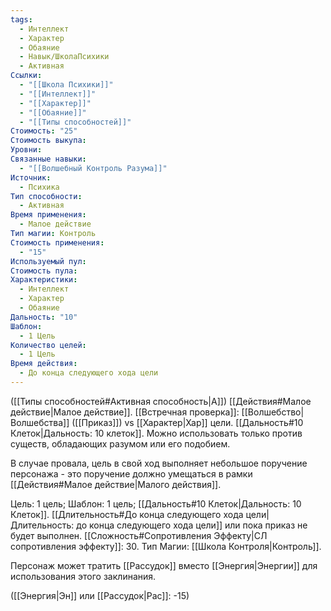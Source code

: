 ```yaml
---
tags:
  - Интеллект
  - Характер
  - Обаяние
  - Навык/ШколаПсихики
  - Активная
Ссылки:
  - "[[Школа Психики]]"
  - "[[Интеллект]]"
  - "[[Характер]]"
  - "[[Обаяние]]"
  - "[[Типы способностей]]"
Стоимость: "25"
Стоимость выкупа: 
Уровни: 
Связанные навыки:
  - "[[Волшебный Контроль Разума]]"
Источник:
  - Психика
Тип способности:
  - Активная
Время применения:
  - Малое действие
Тип магии: Контроль
Стоимость применения:
  - "15"
Используемый пул: 
Стоимость пула: 
Характеристики:
  - Интеллект
  - Характер
  - Обаяние
Дальность: "10"
Шаблон:
  - 1 Цель
Количество целей:
  - 1 Цель
Время действия:
  - До конца следующего хода цели
---
```

([[Типы способностей#Активная способность|А]]) [[Действия#Малое действие|Малое действие]]. [[Встречная проверка]]: [[Волшебство|Волшебства]] ([[Приказ]]) vs [[Характер|Хар]] цели. [[Дальность#10 Клеток|Дальность: 10 клеток]]. Можно использовать только против существ, обладающих разумом или его подобием.

В случае провала, цель в свой ход выполняет небольшое поручение персонажа - это поручение должно умещаться в рамки [[Действия#Малое действие|Малого действия]]. 

Цель: 1 цель; Шаблон: 1 цель; [[Дальность#10 Клеток|Дальность: 10 Клеток]]. [[Длительность#До конца следующего хода цели|Длительность: до конца следующего хода цели]] или пока приказ не будет выполнен. [[Сложность#Cопротивления Эффекту|СЛ сопротивления эффекту]]: 30. Тип Магии: [[Школа Контроля|Контроль]].

Персонаж может тратить [[Рассудок]] вместо [[Энергия|Энергии]] для использования этого заклинания.

([[Энергия|Эн]] или [[Рассудок|Рас]]: -15)